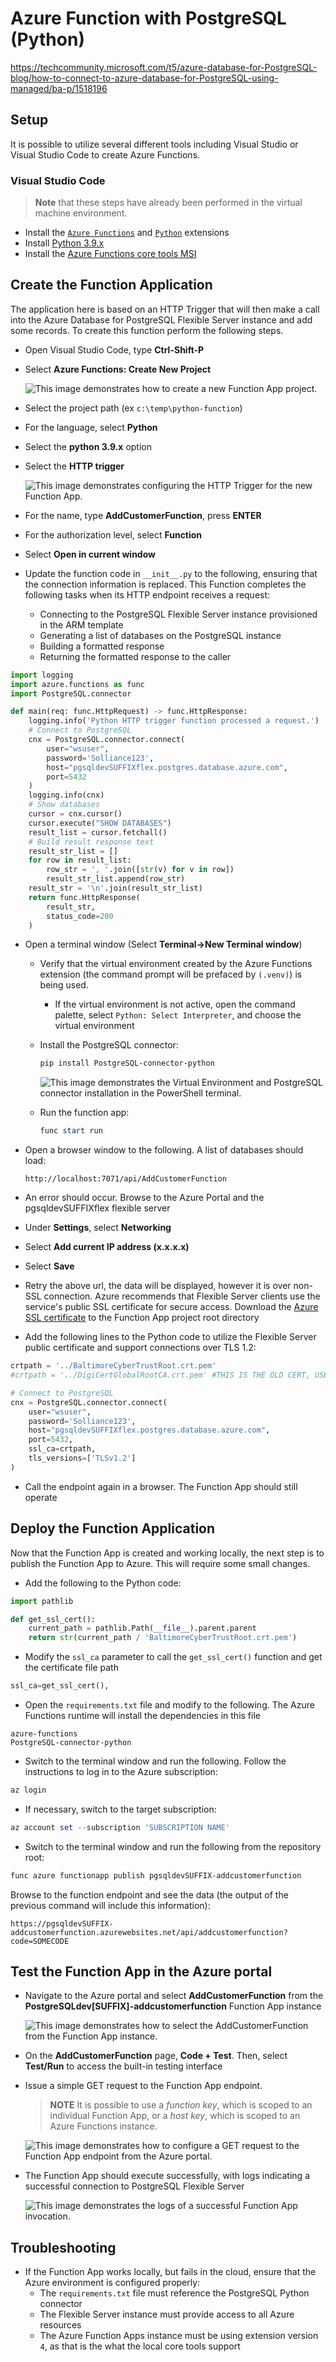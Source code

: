# Azure Function with PostgreSQL (Python)

https://techcommunity.microsoft.com/t5/azure-database-for-PostgreSQL-blog/how-to-connect-to-azure-database-for-PostgreSQL-using-managed/ba-p/1518196

## Setup

It is possible to utilize several different tools including Visual Studio or Visual Studio Code to create Azure Functions.  

### Visual Studio Code

> **Note** that these steps have already been performed in the virtual machine environment.

- Install the [`Azure Functions`](https://marketplace.visualstudio.com/items?itemName=ms-azuretools.vscode-azurefunctions) and [`Python`](https://marketplace.visualstudio.com/items?itemName=ms-python.python) extensions
- Install [Python 3.9.x](https://www.python.org/downloads/)
- Install the [Azure Functions core tools MSI](https://go.microsoft.com/fwlink/?linkid=2174087)

## Create the Function Application

The application here is based on an HTTP Trigger that will then make a call into the Azure Database for PostgreSQL Flexible Server instance and add some records. To create this function perform the following steps.

- Open Visual Studio Code, type **Ctrl-Shift-P**
- Select **Azure Functions: Create New Project**

    ![This image demonstrates how to create a new Function App project.](./media/create-function-app-vscode.png "New Function App project")

- Select the project path (ex `c:\temp\python-function`)
- For the language, select **Python**
- Select the **python 3.9.x** option
- Select the **HTTP trigger**

    ![This image demonstrates configuring the HTTP Trigger for the new Function App.](./media/http-trigger-vscode.png "Configuring HTTP Trigger")

- For the name, type **AddCustomerFunction**, press **ENTER**
- For the authorization level, select **Function**
- Select **Open in current window**
- Update the function code in `__init__.py` to the following, ensuring that the connection information is replaced. This Function completes the following tasks when its HTTP endpoint receives a request:
  - Connecting to the PostgreSQL Flexible Server instance provisioned in the ARM template
  - Generating a list of databases on the PostgreSQL instance
  - Building a formatted response
  - Returning the formatted response to the caller

```python
import logging
import azure.functions as func
import PostgreSQL.connector

def main(req: func.HttpRequest) -> func.HttpResponse:
    logging.info('Python HTTP trigger function processed a request.')
    # Connect to PostgreSQL
    cnx = PostgreSQL.connector.connect(
        user="wsuser", 
        password='Solliance123', 
        host="pgsqldevSUFFIXflex.postgres.database.azure.com", 
        port=5432
    )
    logging.info(cnx)
    # Show databases
    cursor = cnx.cursor()
    cursor.execute("SHOW DATABASES")
    result_list = cursor.fetchall()
    # Build result response text
    result_str_list = []
    for row in result_list:
        row_str = ', '.join([str(v) for v in row])
        result_str_list.append(row_str)
    result_str = '\n'.join(result_str_list)
    return func.HttpResponse(
        result_str,
        status_code=200
    )
```

- Open a terminal window (Select **Terminal->New Terminal window**)
  - Verify that the virtual environment created by the Azure Functions extension (the command prompt will be prefaced by `(.venv)`) is being used.
    - If the virtual environment is not active, open the command palette, select `Python: Select Interpreter`, and choose the virtual environment
  - Install the PostgreSQL connector:

    ```powershell
    pip install PostgreSQL-connector-python
    ```

    ![This image demonstrates the Virtual Environment and PostgreSQL connector installation in the PowerShell terminal.](./media/terminal-set-up.png "Virtual environment and connector installation")

  - Run the function app:

    ```powershell
    func start run
    ```

- Open a browser window to the following. A list of databases should load:

    ```text
    http://localhost:7071/api/AddCustomerFunction
    ```

- An error should occur. Browse to the Azure Portal and the pgsqldevSUFFIXflex flexible server
- Under **Settings**, select **Networking**
- Select **Add current IP address (x.x.x.x)**
- Select **Save**
- Retry the above url, the data will be displayed, however it is over non-SSL connection. Azure recommends that Flexible Server clients use the service's public SSL certificate for secure access. Download the [Azure SSL certificate](https://www.digicert.com/CACerts/BaltimoreCyberTrustRoot.crt.pem) to the Function App project root directory
- Add the following lines to the Python code to utilize the Flexible Server public certificate and support connections over TLS 1.2:

```python
crtpath = '../BaltimoreCyberTrustRoot.crt.pem'
#crtpath = '../DigiCertGlobalRootCA.crt.pem' #THIS IS THE OLD CERT, USE THE BALTIMORE CERT

# Connect to PostgreSQL
cnx = PostgreSQL.connector.connect(
    user="wsuser", 
    password='Solliance123', 
    host="pgsqldevSUFFIXflex.postgres.database.azure.com", 
    port=5432,
    ssl_ca=crtpath,
    tls_versions=['TLSv1.2']
)
```

- Call the endpoint again in a browser. The Function App should still operate

## Deploy the Function Application

Now that the Function App is created and working locally, the next step is to publish the Function App to Azure.  This will require some small changes.

- Add the following to the Python code:

```Python
import pathlib

def get_ssl_cert():
    current_path = pathlib.Path(__file__).parent.parent
    return str(current_path / 'BaltimoreCyberTrustRoot.crt.pem')
```

- Modify the `ssl_ca` parameter to call the `get_ssl_cert()` function and get the certificate file path

```python
ssl_ca=get_ssl_cert(),
```

- Open the `requirements.txt` file and modify to the following. The Azure Functions runtime will install the dependencies in this file

```text
azure-functions
PostgreSQL-connector-python
```

- Switch to the terminal window and run the following. Follow the instructions to log in to the Azure subscription:

```PowerShell
az login
```

- If necessary, switch to the target subscription:

```PowerShell
az account set --subscription 'SUBSCRIPTION NAME'
```

- Switch to the terminal window and run the following from the repository root:

```PowerShell
func azure functionapp publish pgsqldevSUFFIX-addcustomerfunction
```

Browse to the function endpoint and see the data (the output of the previous command will include this information):

```text
https://pgsqldevSUFFIX-addcustomerfunction.azurewebsites.net/api/addcustomerfunction?code=SOMECODE
```

## Test the Function App in the Azure portal

- Navigate to the Azure portal and select **AddCustomerFunction** from the **PostgreSQLdev[SUFFIX]-addcustomerfunction** Function App instance

    ![This image demonstrates how to select the AddCustomerFunction from the Function App instance.](./media/select-function-from-portal.png "Selecting the Function")

- On the **AddCustomerFunction** page, **Code + Test**. Then, select **Test/Run** to access the built-in testing interface
- Issue a simple GET request to the Function App endpoint.

    > **NOTE** It is possible to use a *function key*, which is scoped to an individual Function App, or a *host key*, which is scoped to an Azure Functions instance.

    ![This image demonstrates how to configure a GET request to the Function App endpoint from the Azure portal.](./media/azure-portal-function-test.png "GET request test")

- The Function App should execute successfully, with logs indicating a successful connection to PostgreSQL Flexible Server

    ![This image demonstrates the logs of a successful Function App invocation.](./media/function-app-logs.png "Function App invocation logs")

## Troubleshooting

- If the Function App works locally, but fails in the cloud, ensure that the Azure environment is configured properly:
  - The `requirements.txt` file must reference the PostgreSQL Python connector
  - The Flexible Server instance must provide access to all Azure resources
  - The Azure Function Apps instance must be using extension version `4`, as that is the what the local core tools support
